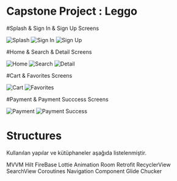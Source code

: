 # Capstone Project : Leggo

#Splash & Sign In & Sign Up Screens

![Splash](https://github.com/SerapBekar/Leggo/blob/main/Splash.jpg) 
![Sign In](https://github.com/SerapBekar/Leggo/blob/main/SignIn.jpg) 
![Sign Up](https://github.com/SerapBekar/Leggo/blob/main/SignUp.jpg) 


#Home & Search & Detail Screens

![Home](https://github.com/SerapBekar/Leggo/blob/main/Home.jpg) 
![Search](https://github.com/SerapBekar/Leggo/blob/main/Search.jpg) 
![Detail](https://github.com/SerapBekar/Leggo/blob/main/Detail.jpg) 


#Cart & Favorites Screens

![Cart](https://github.com/SerapBekar/Leggo/blob/main/Cart.jpg) 
![Favorites](https://github.com/SerapBekar/Leggo/blob/main/Favorites.jpg) 


#Payment & Payment Succcess Screens

![Payment](https://github.com/SerapBekar/Leggo/blob/main/Payment.jpg) 
![Payment Success](https://github.com/SerapBekar/Leggo/blob/main/paymentSuccess.jpg) 



# Structures
Kullanılan yapılar ve kütüphaneler aşağıda listelenmiştir.

MVVM
Hilt
FireBase
Lottie Animation
Room
Retrofit
RecyclerView
SearchView
Coroutines
Navigation Component
Glide
Chucker
